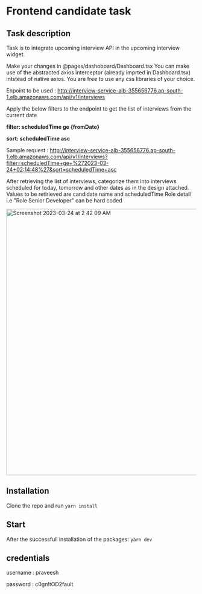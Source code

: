 # Frontend candidate task

## Task description

Task is to integrate upcoming interview API in the upcoming interview widget.

Make your changes in @pages/dashoboard/Dashboard.tsx
You can make use of the abstracted axios interceptor (already imprted in Dashboard.tsx) intstead of native axios.
You are free to use any css libraries of your choice.

Enpoint to be used : http://interview-service-alb-355656776.ap-south-1.elb.amazonaws.com/api/v1/interviews

Apply the below filters to the endpoint to get the list of interviews from the current date

**filter: scheduledTime ge {fromDate}** <br />

**sort: scheduledTime asc** <br />

Sample request : http://interview-service-alb-355656776.ap-south-1.elb.amazonaws.com/api/v1/interviews?filter=scheduledTime+ge+%272023-03-24+02:14:48%27&sort=scheduledTime+asc

After retrieving the list of interviews, categorize them into interviews scheduled for today, tomorrow and other dates as in the design attached.<br/>
Values to be retirieved are candidate name and scheduledTime
Role detail i.e "Role Senior Developer" can be hard coded

<img width="705" alt="Screenshot 2023-03-24 at 2 42 09 AM" src="https://user-images.githubusercontent.com/9131336/227364520-1a10031b-2387-4faf-bdde-0a0a78abdd7e.png">


## Installation

Clone the repo and run `yarn install`

## Start

After the successfull installation of the packages: `yarn dev`

## credentials

username : praveesh

password : c0gn!tOD2fault

